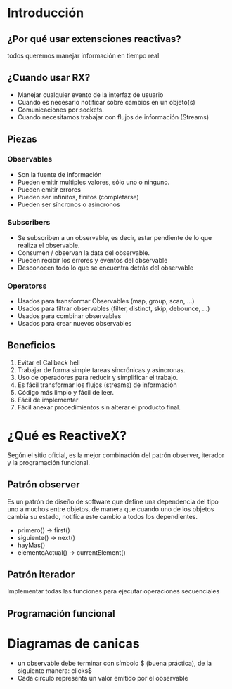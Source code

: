 # Introducción

## ¿Por qué usar extensciones reactivas?
todos queremos manejar información en tiempo real

## ¿Cuando usar RX?
- Manejar cualquier evento de la interfaz de usuario
- Cuando es necesario notificar sobre cambios en un objeto(s)
- Comunicaciones por sockets.
- Cuando necesitamos trabajar con flujos de información (Streams)

## Piezas

### Observables
- Son la fuente de información
- Pueden emitir multiples valores, sólo uno o ninguno.
- Pueden emitir errores
- Pueden ser infinitos, finitos (completarse)
- Pueden ser síncronos o asíncronos

### Subscribers
- Se subscriben a un observable, es decir, estar pendiente de lo que realiza el observable.
- Consumen / observan la data del observable.
- Pueden recibir los errores y eventos del observable
- Desconocen todo lo que se encuentra detrás del observable


### Operatorss
- Usados para transformar Observables (map, group, scan, ...)
- Usados para filtrar observables (filter, distinct, skip, debounce, ...)
- Usados para combinar observables
- Usados para crear nuevos observables 

## Beneficios
1. Evitar el Callback hell
2. Trabajar de forma simple tareas sincrónicas y asíncronas.
3. Uso de operadores para reducir y simplificar el trabajo.
4. Es fácil transformar los flujos (streams) de información
5. Código más limpio y fácil de leer.
6. Fácil de implementar
7. Fácil anexar procedimientos sin alterar el producto final.  

# ¿Qué es ReactiveX?

Según el sitio oficial, es la mejor combinación del patrón observer, iterador y la programación funcional.

## Patrón observer

Es un patrón de diseño de software que define una dependencia del tipo uno a muchos entre objetos, de manera que cuando uno de los objetos cambia su estado, notifica este cambio a todos los dependientes.

- primero() -> first()
- siguiente() -> next()
- hayMas() 
- elementoActual() -> currentElement()

## Patrón iterador

Implementar todas las funciones para ejecutar operaciones secuenciales

## Programación funcional
 

# Diagramas de canicas

- un observable debe terminar con símbolo $ (buena práctica),  de la siguiente manera: clicks$
- Cada circulo representa un valor emitido por el observable